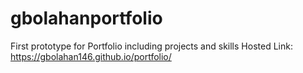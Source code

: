 # gbolahanportfolio
First prototype for Portfolio including projects and skills
Hosted Link: https://gbolahan146.github.io/portfolio/
